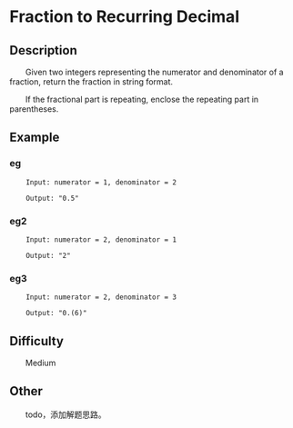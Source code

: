 # Fraction to Recurring Decimal

## Description

&emsp;&emsp;Given two integers representing the numerator and denominator of a fraction, return the fraction in string 
format.

&emsp;&emsp;If the fractional part is repeating, enclose the repeating part in parentheses.

## Example

### eg
```
    Input: numerator = 1, denominator = 2
    
    Output: "0.5"
```

### eg2

```
    Input: numerator = 2, denominator = 1
    
    Output: "2"
```

### eg3

```
    Input: numerator = 2, denominator = 3
    
    Output: "0.(6)"
```

## Difficulty

&emsp;&emsp;Medium

## Other

&emsp;&emsp;todo，添加解题思路。